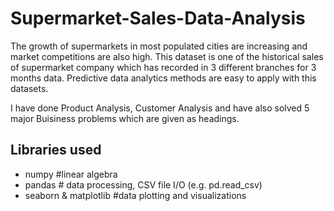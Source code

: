 # Supermarket-Sales-Data-Analysis
The growth of supermarkets in most populated cities are increasing and market competitions are also high. This dataset is one of the historical sales of supermarket company which has recorded in 3 different branches for 3 months data. Predictive data analytics methods are easy to apply with this datasets.

I have done Product Analysis, Customer Analysis and have also solved 5 major Buisiness problems which are given as headings.

## Libraries used
- numpy #linear algebra
- pandas # data processing, CSV file I/O (e.g. pd.read_csv)
- seaborn & matplotlib #data plotting and visualizations
